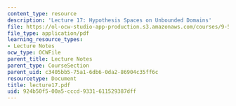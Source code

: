 ```yaml
---
content_type: resource
description: 'Lecture 17: Hypothesis Spaces on Unbounded Domains'
file: https://ol-ocw-studio-app-production.s3.amazonaws.com/courses/9-520-statistical-learning-theory-and-applications-spring-2003/924b50f500a5cccd9331611529387dff_lecture17.pdf
file_type: application/pdf
learning_resource_types:
- Lecture Notes
ocw_type: OCWFile
parent_title: Lecture Notes
parent_type: CourseSection
parent_uid: c3405bb5-75a1-6db6-0da2-86904c35ff6c
resourcetype: Document
title: lecture17.pdf
uid: 924b50f5-00a5-cccd-9331-611529387dff
---
```

